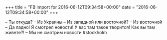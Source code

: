 +++
title = "FB import for 2016-06-12T09:34:58+00:00"
date = "2016-06-12T09:34:58+00:00"
+++

– Ты откуда?
– Из Украины
– Из западной или восточной?
– Из восточной
– Да ладно! Я смотрел новости! У вас там такое творится! Как вы там живете?!
– Мы не смотрим новости
#stockholm



